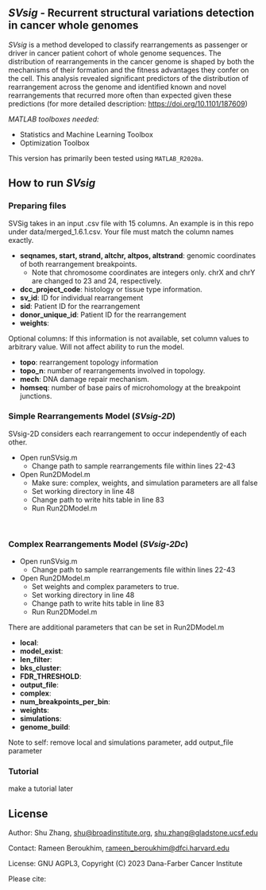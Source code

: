 ## *SVsig* - Recurrent structural variations detection in cancer whole genomes


*SVsig* is a method developed to classify rearrangements as passenger or driver in cancer patient cohort of whole genome sequences. The distribution of rearrangements in the cancer genome is shaped by both the mechanisms of their formation and the fitness advantages they confer on the cell. This analysis revealed significant predictors of the distribution of rearrangement across the genome and identified known and novel rearrangements that recurred more often than expected given these predictions (for more detailed description: https://doi.org/10.1101/187609)

*MATLAB toolboxes needed:*
- Statistics and Machine Learning Toolbox
- Optimization Toolbox

This version has primarily been tested using `MATLAB_R2020a`. 

## How to run _SVsig_


### Preparing files
SVSig takes in an input .csv file with 15 columns. An example is in this repo under data/merged_1.6.1.csv. Your file must match the column names exactly. 
- **seqnames, start, strand, altchr, altpos, altstrand**: genomic coordinates of both rearrangement breakpoints.
    - Note that chromosome coordinates are integers only. chrX and chrY are changed to 23 and 24, respectively. 
- **dcc_project_code**: histology or tissue type information. 
- **sv_id**: ID for individual rearrangement
- **sid**: Patient ID for the rearrangement
- **donor_unique_id**: Patient ID for the rearrangement
- **weights**: 

Optional columns:
If this information is not available, set column values to arbitrary value. Will not affect ability to run the model.
- **topo**: rearrangement topology information
- **topo_n**: number of rearrangements involved in topology. 
- **mech**: DNA damage repair mechanism. 
- **homseq**: number of base pairs of microhomology at the breakpoint junctions. 
 

### Simple Rearrangements Model (_SVsig-2D_)

SVsig-2D considers each rearrangement to occur independently of each other.
- Open runSVsig.m
  - Change path to sample rearrangements file within lines 22-43
- Open Run2DModel.m 
  - Make sure: complex, weights, and simulation parameters are all false
  - Set working directory in line 48
  - Change path to write hits table in line 83
  - Run Run2DModel.m

<br>

### Complex Rearrangements Model (_SVsig-2Dc_) 
- Open runSVsig.m
  - Change path to sample rearrangements file within lines 22-43
- Open Run2DModel.m
  - Set weights and complex parameters to true. 
  - Set working directory in line 48
  - Change path to write hits table in line 83
  - Run Run2DModel.m


There are additional parameters that can be set in Run2DModel.m
- **local**:
- **model_exist**:
- **len_filter**:
- **bks_cluster**:
- **FDR_THRESHOLD**:
- **output_file**:
- **complex**:
- **num_breakpoints_per_bin**:
- **weights**:
- **simulations**:
- **genome_build**:

Note to self: remove local and simulations parameter, add output_file parameter 


### Tutorial
make a tutorial later



## License
Author: Shu Zhang, shu@broadinstitute.org, shu.zhang@gladstone.ucsf.edu

Contact: Rameen Beroukhim, rameen_beroukhim@dfci.harvard.edu

License: GNU AGPL3, Copyright (C) 2023 Dana-Farber Cancer Institute

Please cite: 
